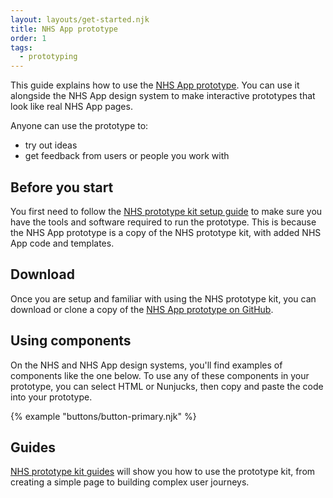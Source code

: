 ```yaml
---
layout: layouts/get-started.njk
title: NHS App prototype
order: 1
tags:
  - prototyping
---
```


This guide explains how to use the [NHS App prototype](https://github.com/nhsuk/nhsapp-prototype). You can use it alongside the NHS App design system to make interactive prototypes that look like real NHS App pages.

Anyone can use the prototype to:

- try out ideas
- get feedback from users or people you work with

## Before you start

You first need to follow the [NHS prototype kit setup guide](https://prototype-kit.service-manual.nhs.uk/install) to make sure you have the tools and software required to run the prototype. This is because the NHS App prototype is a copy of the NHS prototype kit, with added NHS App code and templates.

## Download

Once you are setup and familiar with using the NHS prototype kit, you can download or clone a copy of the [NHS App prototype on GitHub](https://github.com/nhsuk/nhsapp-prototype).

## Using components

On the NHS and NHS App design systems, you'll find examples of components like the one below. To use any of these components in your prototype, you can select HTML or Nunjucks, then copy and paste the code into your prototype.

{% example "buttons/button-primary.njk" %}

## Guides

[NHS prototype kit guides](https://prototype-kit.service-manual.nhs.uk/how-tos) will show you how to use the prototype kit, from creating a simple page to building complex user journeys.
